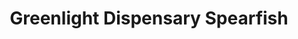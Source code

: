 ---
title: "Greenlight Dispensary Spearfish"
url: /spearfish/greenlight-dispensary-spearfish/
shop: Hanf
---